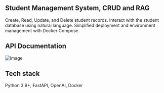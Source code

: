 ## Student Management System, CRUD and RAG
Create, Read, Update, and Delete student records. Interact with the student database using natural language. Simplified deployment and environment management with Docker Compose.

## API Documentation
![image](https://github.com/user-attachments/assets/8022473f-2b63-4ed9-9104-b7fff76f9d2f)

## Tech stack
Python 3.9+, FastAPI, OpenAI, Docker
